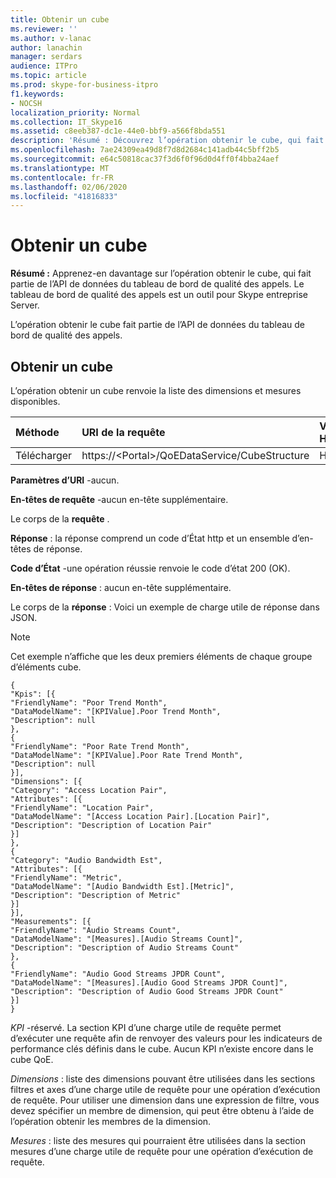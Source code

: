 ```yaml
---
title: Obtenir un cube
ms.reviewer: ''
ms.author: v-lanac
author: lanachin
manager: serdars
audience: ITPro
ms.topic: article
ms.prod: skype-for-business-itpro
f1.keywords:
- NOCSH
localization_priority: Normal
ms.collection: IT_Skype16
ms.assetid: c8eeb387-dc1e-44e0-bbf9-a566f8bda551
description: 'Résumé : Découvrez l’opération obtenir le cube, qui fait partie de l’API de données du tableau de bord de qualité des appels. Le tableau de bord de qualité des appels est un outil pour Skype entreprise Server.'
ms.openlocfilehash: 7ae24309ea49d8f7d8d2684c141adb44c5bff2b5
ms.sourcegitcommit: e64c50818cac37f3d6f0f96d0d4ff0f4bba24aef
ms.translationtype: MT
ms.contentlocale: fr-FR
ms.lasthandoff: 02/06/2020
ms.locfileid: "41816833"
---
```

# <a name="get-cube"></a>Obtenir un cube
 
**Résumé :** Apprenez-en davantage sur l’opération obtenir le cube, qui fait partie de l’API de données du tableau de bord de qualité des appels. Le tableau de bord de qualité des appels est un outil pour Skype entreprise Server.
  
L’opération obtenir le cube fait partie de l’API de données du tableau de bord de qualité des appels.
  
## <a name="get-cube"></a>Obtenir un cube

L’opération obtenir un cube renvoie la liste des dimensions et mesures disponibles.
  

|**Méthode**|**URI de la requête**|**Version HTTP**|
|:-----|:-----|:-----|
|Télécharger  <br/> |https://\<Portal\>/QoEDataService/CubeStructure  <br/> |HTTP/1.1  <br/> |
   
 **Paramètres d’URI** -aucun.
  
 **En-têtes de requête** -aucun en-tête supplémentaire.
  
 Le corps de la **requête** .
  
 **Réponse** : la réponse comprend un code d’État http et un ensemble d’en-têtes de réponse.
  
 **Code d’État** -une opération réussie renvoie le code d’état 200 (OK).
  
 **En-têtes de réponse** : aucun en-tête supplémentaire.
  
 Le corps de la **réponse** : Voici un exemple de charge utile de réponse dans JSON.
  
> [!NOTE]
> Cet exemple n’affiche que les deux premiers éléments de chaque groupe d’éléments cube. 
  
```
{
"Kpis": [{
"FriendlyName": "Poor Trend Month",
"DataModelName": "[KPIValue].Poor Trend Month",
"Description": null
},
{
"FriendlyName": "Poor Rate Trend Month",
"DataModelName": "[KPIValue].Poor Rate Trend Month",
"Description": null
}],
"Dimensions": [{
"Category": "Access Location Pair",
"Attributes": [{
"FriendlyName": "Location Pair",
"DataModelName": "[Access Location Pair].[Location Pair]",
"Description": "Description of Location Pair"
}]
},
{
"Category": "Audio Bandwidth Est",
"Attributes": [{
"FriendlyName": "Metric",
"DataModelName": "[Audio Bandwidth Est].[Metric]",
"Description": "Description of Metric"
}]
}],
"Measurements": [{
"FriendlyName": "Audio Streams Count",
"DataModelName": "[Measures].[Audio Streams Count]",
"Description": "Description of Audio Streams Count"
},
{
"FriendlyName": "Audio Good Streams JPDR Count",
"DataModelName": "[Measures].[Audio Good Streams JPDR Count]",
"Description": "Description of Audio Good Streams JPDR Count"
}]
}
```

 *KPI* -réservé. La section KPI d’une charge utile de requête permet d’exécuter une requête afin de renvoyer des valeurs pour les indicateurs de performance clés définis dans le cube. Aucun KPI n’existe encore dans le cube QoE.
  
 *Dimensions* : liste des dimensions pouvant être utilisées dans les sections filtres et axes d’une charge utile de requête pour une opération d’exécution de requête. Pour utiliser une dimension dans une expression de filtre, vous devez spécifier un membre de dimension, qui peut être obtenu à l’aide de l’opération obtenir les membres de la dimension.
  
 *Mesures* : liste des mesures qui pourraient être utilisées dans la section mesures d’une charge utile de requête pour une opération d’exécution de requête.
  

